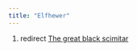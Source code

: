 ```yaml
---
title: "Elfhewer"
---
```


1.  redirect [The great black
    scimitar](The_great_black_scimitar "wikilink")